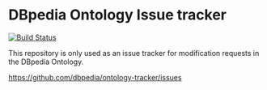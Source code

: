 # DBpedia Ontology Issue tracker

[![Build Status](https://travis-ci.org/dbpedia/ontology-tracker.svg?branch=master)](https://travis-ci.org/dbpedia/ontology-tracker)

 This repository is only used as an issue tracker for modification requests in the DBpedia Ontology.

https://github.com/dbpedia/ontology-tracker/issues
